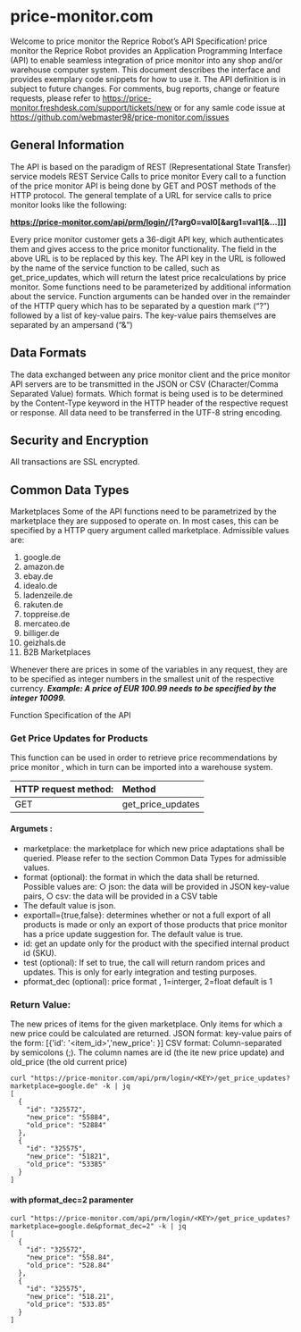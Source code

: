 # price-monitor.com

Welcome to price monitor the Reprice Robot’s API
Specification!
price monitor the Reprice Robot provides an Application Programming Interface (API) to enable seamless integration
of price monitor into any shop and/or warehouse computer system. This document describes the interface and provides
exemplary code snippets for how to use it. The API definition is in subject to future changes. For comments, bug
reports, change or feature requests, please refer to https://price-monitor.freshdesk.com/support/tickets/new
or for any samle code issue at https://github.com/webmaster98/price-monitor.com/issues


## General Information
The API is based on the paradigm of REST (Representational State Transfer) service models
REST Service Calls to price monitor
Every call to a function of the  price monitor API is being done by GET and POST methods of the HTTP protocol. The
general template of a URL for service calls to  price monitor looks like the following:


<b>https://price-monitor.com/api/prm/login/<api-key>/<func>[?arg0=val0[&arg1=val1[&...]]]</b>

Every price monitor customer gets a 36-digit API key, which authenticates them and gives access to the price monitor
functionality. The <api-key> field in the above URL is to be replaced by this key. The API key in the URL is
followed by the name of the service function to be called, such as get_price_updates, which will return the latest
price recalculations by price monitor. Some functions need to be parameterized by additional information about the
service. Function arguments can be handed over in the remainder of the HTTP query which has to be separated
by a question mark (“?”) followed by a list of key-value pairs. The key-value pairs themselves are separated by an
ampersand (“&”)

## Data Formats
The data exchanged between any  price monitor  client and the  price monitor  API servers are to be transmitted in the JSON or
CSV (Character/Comma Separated Value) formats. Which format is being used is to be determined by the
Content-Type keyword in the HTTP header of the respective request or response. All data need to be transferred
in the UTF-8 string encoding.

## Security and Encryption
All transactions are SSL encrypted.

## Common Data Types

Marketplaces
Some of the API functions need to be parametrized by the marketplace they are supposed to operate on. In most
cases, this can be specified by a HTTP query argument called marketplace. Admissible values are:

1. google.de
2. amazon.de
3. ebay.de
4. idealo.de
5. ladenzeile.de
6. rakuten.de
7. toppreise.de
8. mercateo.de
9. billiger.de
10. geizhals.de
11. B2B Marketplaces

Whenever there are prices in some of the variables in any request, they are to be specified as integer numbers in
the smallest unit of the respective currency. ***Example: A price of EUR 100.99 needs to be specified by the integer
10099.***


Function Specification of the API

### Get Price Updates for Products

This function can be used in order to retrieve price recommendations by price monitor , which in turn can be imported
into a warehouse system.

| HTTP request method:      |   Method       
| ------------- |:-------------
| GET           | get_price_updates 

#### Argumets :
* marketplace: the marketplace for which new price adaptations shall be
queried. Please refer to the section Common Data Types for admissible
values.
*  format (optional): the format in which the data shall be returned.
Possible values are:
○ json: the data will be provided in JSON key-value pairs,
○ csv: the data will be provided in a CSV table
* The default value is json.
* exportall={true,false}: determines whether or not a full export of all
products is made or only an export of those products that price monitor has a
price update suggestion for. The default value is true.
* id: get an update only for the product with the specified internal
product id (SKU).
* test (optional): If set to true, the call will return random prices and
updates. This is only for early integration and testing purposes.
* pformat_dec (optional): price format , 1=interger, 2=float default is 1

### Return Value:

The new prices of items for the given marketplace. Only items for which a new
price could be calculated are returned. JSON format: key-value pairs of the form:
[{'id': '<item_id>','new_price': <newPrice>}]
CSV format: Column-separated by semicolons (;). The column names are id (the ite
new price update) and old_price (the old current price)
  
```
curl "https://price-monitor.com/api/prm/login/<KEY>/get_price_updates?marketplace=google.de" -k | jq
[
  {
    "id": "325572",
    "new_price": "55884",
    "old_price": "52884"
  },
  {
    "id": "325575",
    "new_price": "51821",
    "old_price": "53385"
  }
]
```
#### with pformat_dec=2 paramenter
```
curl "https://price-monitor.com/api/prm/login/<KEY>/get_price_updates?marketplace=google.de&pformat_dec=2" -k | jq
[
  {
    "id": "325572",
    "new_price": "558.84",
    "old_price": "528.84"
  },
  {
    "id": "325575",
    "new_price": "518.21",
    "old_price": "533.85"
  }
]
```

